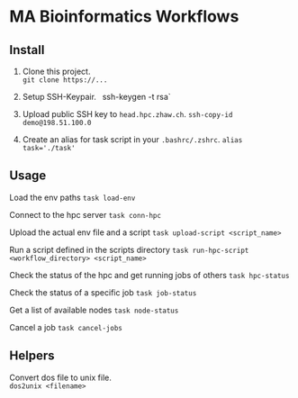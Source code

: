 # MA Bioinformatics Workflows


## Install

1. Clone this project.  
`git clone https://...` 

1. Setup SSH-Keypair. `
`ssh-keygen -t rsa`


1.  Upload public SSH key to `head.hpc.zhaw.ch`.
`ssh-copy-id demo@198.51.100.0`

1. Create an alias for task script in your `.bashrc/.zshrc`.
` alias task='./task' `


## Usage

Load the env paths
`task load-env`

Connect to the hpc server
`task conn-hpc`

Upload the actual env file and a script
`task upload-script <script_name>`

Run a script defined in the scripts directory
`task run-hpc-script <workflow_directory> <script_name>`

Check the status of the hpc and get running jobs of others
`task hpc-status`

Check the status of a specific job
`task job-status`

Get a list of available nodes
`task node-status`

Cancel a job
`task cancel-jobs`


## Helpers

Convert dos file to unix file.  
`dos2unix <filename>`